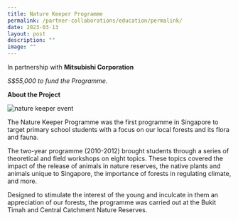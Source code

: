 ```yaml
---
title: Nature Keeper Programme
permalink: /partner-collaborations/education/permalink/
date: 2023-03-13
layout: post
description: ""
image: ""
---
```

In partnership with **Mitsubishi Corporation**

*S$55,000 to fund the Programme.*

**About the Project**

![nature keeper event](https://ap-southeast-1-02880055-view.menlosecurity.com/c/0/i/aHR0cHM6Ly93d3cuZ2FyZGVuY2l0eWZ1bmQuZ292LnNnLy0vbWVkaWEvZ2NmL3Byb2plY3RzL2VkdWNhdGlvbi9uYXR1cmVfa2VlcGVyX2V2ZW50XzAxLmFzaHg~?k=o-vpX4for2P-_-fFG5sG1nVoot4M5nyIfQn4-mUzyD4~)

The Nature Keeper Programme was the first programme in Singapore to target primary school students with a focus on our local forests and its flora and fauna.

The two-year programme (2010-2012) brought students through a series of theoretical and field workshops on eight topics. These topics covered the impact of the release of animals in nature reserves, the native plants and animals unique to Singapore, the importance of forests in regulating climate, and more.

Designed to stimulate the interest of the young and inculcate in them an appreciation of our forests, the programme was carried out at the Bukit Timah and Central Catchment Nature Reserves.